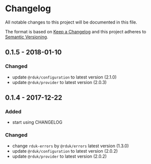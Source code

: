 # Changelog
All notable changes to this project will be documented in this file.

The format is based on [Keep a Changelog](http://keepachangelog.com/en/1.0.0/)
and this project adheres to [Semantic Versioning](http://semver.org/spec/v2.0.0.html).

## 0.1.5 - 2018-01-10
### Changed
- update `@rduk/configuration` to latest version (2.1.0)
- update `@rduk/provider` to latest version (2.0.3)

## 0.1.4 - 2017-12-22
### Added
- start using CHANGELOG
### Changed
- change `rduk-errors` by `@rduk/errors` latest version (1.3.0)
- update `@rduk/configuration` to latest version (2.0.2)
- update `@rduk/provider` to latest version (2.0.2)